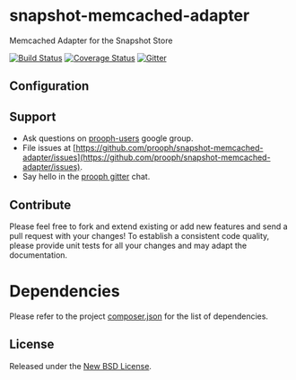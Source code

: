 # snapshot-memcached-adapter

Memcached Adapter for the Snapshot Store

[![Build Status](https://travis-ci.org/prooph/snapshot-memcached-adapter.svg?branch=master)](https://travis-ci.org/prooph/snapshot-memcached-adapter)
[![Coverage Status](https://coveralls.io/repos/prooph/snapshot-memcached-adapter/badge.svg?branch=master&service=github)](https://coveralls.io/github/prooph/snapshot-memcached-adapter?branch=master)
[![Gitter](https://badges.gitter.im/Join%20Chat.svg)](https://gitter.im/prooph/improoph)

Configuration
-------------

Support
-------

- Ask questions on [prooph-users](https://groups.google.com/forum/?hl=de#!forum/prooph) google group.
- File issues at [https://github.com/prooph/snapshot-memcached-adapter/issues](https://github.com/prooph/snapshot-memcached-adapter/issues).
- Say hello in the [prooph gitter](https://gitter.im/prooph/improoph) chat.

Contribute
----------

Please feel free to fork and extend existing or add new features and send a pull request with your changes!
To establish a consistent code quality, please provide unit tests for all your changes and may adapt the documentation.

# Dependencies

Please refer to the project [composer.json](composer.json) for the list of dependencies.

License
-------

Released under the [New BSD License](LICENSE).
